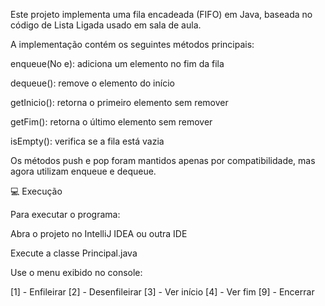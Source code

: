 Este projeto implementa uma fila encadeada (FIFO) em Java, baseada no código de Lista Ligada usado em sala de aula.

A implementação contém os seguintes métodos principais:

enqueue(No e): adiciona um elemento no fim da fila

dequeue(): remove o elemento do início

getInicio(): retorna o primeiro elemento sem remover

getFim(): retorna o último elemento sem remover

isEmpty(): verifica se a fila está vazia

Os métodos push e pop foram mantidos apenas por compatibilidade, mas agora utilizam enqueue e dequeue.

💻 Execução

Para executar o programa:

Abra o projeto no IntelliJ IDEA ou outra IDE

Execute a classe Principal.java

Use o menu exibido no console:

[1] - Enfileirar
[2] - Desenfileirar
[3] - Ver início
[4] - Ver fim
[9] - Encerrar
